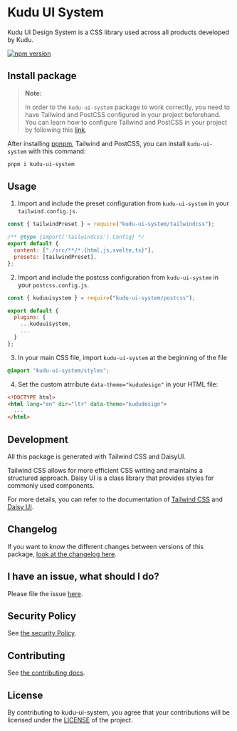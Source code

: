 # Kudu UI System

Kudu UI Design System is a CSS library used across all products developed by Kudu.

<a href="https://www.npmjs.com/package/kudu-ui-system"><img src="https://img.shields.io/npm/v/kudu-ui-system?style=flat&logo=npm" alt="npm version" /></a>

## Install package

> **Note:**
>
> In order to the `kudu-ui-system` package to work correctly, you need to
> have Tailwind and PostCSS configured in your project beforehand.
> You can learn how to configure Tailwind and PostCSS in your project
> by following this [link](https://tailwindcss.com/docs/installation).

After installing [ppnpm](https://pnpm.io/installation), Tailwind and PostCSS, you can install `kudu-ui-system` with this command:

```sh
pnpm i kudu-ui-system
```

## Usage

1. Import and include the preset configuration from `kudu-ui-system` in your `tailwind.config.js`.

```js
const { tailwindPreset } = require("kudu-ui-system/tailwindcss");

/** @type {import('tailwindcss').Config} */
export default {
  content: ["./src/**/*.{html,js,svelte,ts}"],
  presets: [tailwindPreset],
};
```

2. Import and include the postcss configuration from `kudu-ui-system` in your `postcss.config.js`.

```js
const { kuduuisystem } = require("kudu-ui-system/postcss");

export default {
  plugins: {
    ...kuduuisystem,
    ...
  }
};
```

3. In your main CSS file, import `kudu-ui-system` at the beginning of the file

```css
@import "kudu-ui-system/styles";
```

4. Set the custom atrribute `data-theme="kududesign"` in your HTML file:

```html
<!DOCTYPE html>
<html lang="en" dir="ltr" data-theme="kududesign">
  ...
</html>
```

## Development

All this package is generated with Tailwind CSS and DaisyUI.

Tailwind CSS allows for more efficient CSS writing and maintains a structured
approach. Daisy UI is a class library that provides styles for commonly used components.

For
more details, you can refer to the documentation of [Tailwind CSS](https://tailwindcss.com/docs/utility-first) and [Daisy UI](https://daisyui.com/docs/use/).

## Changelog

If you want to know the different changes between versions of this package,
[look at the changelog here](CHANGELOG.md).

## I have an issue, what should I do?

Please file the issue [here](https://github.com/kudu-consultant/kudu-ui-system/issues/new).

## Security Policy

See [the security Policy](SECURITY.md).

## Contributing

See [the contributing docs](CONTRIBUTING.md).

## License

By contributing to kudu-ui-system, you agree that your contributions will be licensed
under the [LICENSE](LICENSE) of the project.
